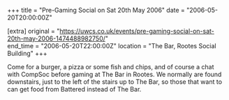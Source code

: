 +++
title = "Pre-Gaming Social on Sat 20th May 2006"
date = "2006-05-20T20:00:00Z"

[extra]
original = "https://uwcs.co.uk/events/pre-gaming-social-on-sat-20th-may-2006-1474488982750/"    
end_time = "2006-05-20T22:00:00Z"
location = "The Bar, Rootes Social Building"
+++

Come for a burger, a pizza or some fish and chips, and of course a chat with CompSoc before gaming at The Bar in Rootes. We normally are found downstairs, just to the left of the stairs up to The Bar, so those that want to can get food from Battered instead of The Bar.

